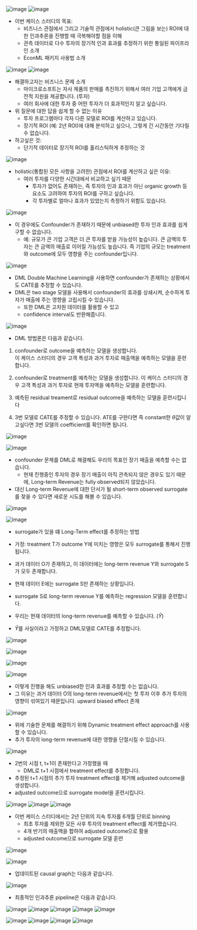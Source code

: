 ![image](https://user-images.githubusercontent.com/46898478/172955449-10dd0348-e947-467f-8b18-ee21397741d1.png)
![image](https://user-images.githubusercontent.com/46898478/172955486-7b7bd566-a87e-4c5c-826c-0e41aad0c4df.png)
- 이번 케이스 스터디의 목표:
    - 비즈니스 관점에서 그리고 기술적 관점에서 holistic(큰 그림을 보는) ROI에 대한 인과추론을 진행할 때 극복해야할 점을 이해
    - 관측 데이터로 다수 투자의 장기적 인과 효과를 추정하기 위한 통일된 파이프라인 소개
    - EconML 패키지 사용법 소개

![image](https://user-images.githubusercontent.com/46898478/172955814-623f796b-defc-49d5-ad1b-b84bd2b62f9c.png)
![image](https://user-images.githubusercontent.com/46898478/172955846-db376228-8e2f-4a07-9170-3d9b29fad6ac.png)
- 해결하고자는 비즈니스 문제 소개
    - 마이크로소프트는 자사 제품의 판매를 촉진하기 위해서 여러 기업 고객에게 금전적 지원을 제공합니다. (투자)
    - 여러 회사에 대한 투자 중 어떤 투자가 더 효과적인지 알고 싶습니다.
- 위 질문에 대한 답을 쉽게 할 수 없는 이유
    - 투자 프로그램마다 각자 다른 모델로 ROI를 계산하고 있습니다.
    - 장기적 ROI (예: 2년 ROI)에 대해 분석하고 싶으나, 그렇게 긴 시간동안 기다릴 수 없습니다.
- 하고싶은 것:
    - 단기적 데이터로 장기적 ROI를 홀리스틱하게 추정하는 것

![image](https://user-images.githubusercontent.com/46898478/172956308-c9644d04-30b8-4991-b0eb-0fce435f842c.png)
- holistic(통합된 모든 사항을 고려한) 관점에서 ROI를 계산하고 싶은 이유:
    - 여러 투자를 다양한 시간대에서 비교하고 싶기 때문
        - 투자가 없어도 존재하는, 즉 투자의 인과 효과가 아닌 organic growth 등 요소도 고려하여 투자의 ROI를 구하고 싶습니다. 
        - 각 투자별로 얼마나 효과가 있었는지 측정하기 위함도 있습니다.

![image](https://user-images.githubusercontent.com/46898478/172956880-3ca79170-47c3-4204-a1ef-005ed6fe6d8a.png)
- 이 경우에도 Confounder가 존재하기 때문에 unbiased한 투자 인과 효과를 쉽게 구할 수 없습니다.
    - 예: 규모가 큰 기업 고객은 더 큰 투자를 받을 가능성이 높습니다. 큰 금액의 투자는 큰 금액의 매출로 이어질 가능성도 높습니다. 즉 기업의 규모는 treatment와 outcome에 모두 영향을 주는 confounder입니다.

![image](https://user-images.githubusercontent.com/46898478/172957232-e8a77cf2-a03b-43d9-ab72-b95bda8f8a86.png)
- DML Double Machine Learning을 사용하면 confounder가 존재하는 상황에서도 CATE를 추정할 수 있습니다.
- DML은 two stage 모델을 사용해서 confounder의 효과를 상쇄시켜, 순수하게 투자가 매출에 주는 영향을 고립시킬 수 있습니다.
    - 또한 DML은 고차원 데이터를 활용할 수 있고
    - confidence interval도 반환해줍니다.


![image](https://user-images.githubusercontent.com/46898478/172957576-424443ba-0b91-4fa6-83a6-5797a79c2ec5.png)
- DML 방법론은 다음과 같습니다.
1. confounder로 outcome을 예측하는 모델을 생성합니다.<br>
이 케이스 스터디의 경우 고객 특성과 과거 투자로 매출액을 예측하는 모델을 훈련합니다.

2. confounder로 treatment를 예측하는 모델을 생성합니다.
이 케이스 스터디의 경우 고객 특성과 과거 투자로 현재 투자액을 예측하는 모델을 훈련합니다.

3. 예측된 residual treament로 residual outcome을 예측하는 모델을 훈련시킵니다

4. 3번 모델로 CATE를 주정할 수 있습니다.
ATE를 구한다면 즉 constant한 $\theta$값이 알고싶다면 3번 모델의 coefficient를 확인하면 됩니다.

![image](https://user-images.githubusercontent.com/46898478/172958484-c87cdfe9-9b6b-449d-81d2-4b2e6a0b7fb9.png)

![image](https://user-images.githubusercontent.com/46898478/172958605-41028fbf-c5e2-48c8-9ee3-25a79a7c4f62.png)
- confounder 문제를 DML로 해결해도 우리의 목표인 장기 매출을 예측할 수는 없습니다.
    - 현재 진행중인 투자의 경우 장기 매출이 아직 관측되지 않은 경우도 있기 때문에, Long-term Revenue는 fully observed되지 않았습니다.
- 대신 Long-term Revenue에 대한 단서가 될 short-term observed surrogate를 찾을 수 있다면 새로운 시도를 해볼 수 있습니다.

![image](https://user-images.githubusercontent.com/46898478/172958977-35e42584-a681-4cf9-b339-65abce820e6a.png)

![image](https://user-images.githubusercontent.com/46898478/172959026-f6365e83-d365-4380-b88e-09a3b7953189.png)
- surrogate가 있을 떄 Long-Term effect를 추정하는 방법
- 가정: treatment T가 outcome Y에 미치는 영향은 모두 surrogate를 통해서 진행됩니다.

- 과거 데이터 O가 존재하고, 이 데이터에는 long-term revenue Y와 surrogate S가 모두 존재합니다.
- 현재 데이터 E에는 surrogate S만 존재하는 상황입니다.

- surrogate S로 long-term revenue Y를 예측하는 regression 모델을 훈련합니다.

- 우리는 현재 데이터의 long-term revenue를 예측할 수 있습니다. ($\hat{Y}$)

- $\hat{Y}$를 사실이라고 가정하고 DML모델로 CATE를 추정합니다.

![image](https://user-images.githubusercontent.com/46898478/172961401-17b3f983-0025-46c9-af4e-8de8635f9671.png)

![image](https://user-images.githubusercontent.com/46898478/172961432-47dc39bd-7602-4462-8f63-164af51f4f4b.png)

![image](https://user-images.githubusercontent.com/46898478/172961484-21c85c11-bfe6-4756-8bf6-c8da305559ee.png)

![image](https://user-images.githubusercontent.com/46898478/172961517-ca649c7a-516d-4bf9-8f95-3b372ee2c315.png)
- 이렇게 진행을 해도 unbiased한 인과 효과를 추정할 수는 없습니다.
- 그 이유는 과거 데이터 O의 long-term revenue에서는 첫 투자 이후 추가 투자의 영향이 섞여있기 때문입니다. upward biased effect 존재

![image](https://user-images.githubusercontent.com/46898478/172961631-ed8e7332-6514-43a5-a032-a3c2f424e061.png)

- 위에 기술한 문제를 해결하기 위해 Dynamic treatment effect approach를 사용할 수 있습니다.
- 추가 투자의 long-term revenue에 대한 영향을 단절시킬 수 있습니다.

![image](https://user-images.githubusercontent.com/46898478/172961831-df9d0386-938d-4fd2-b7f6-ad37226f7b86.png)

- 2번의 시점 t, t+1이 존재한다고 가정했을 때
    - DML로 t+1 시점에서 treatment effect를 추정합니다.
- 추정된 t+1 시점의 추가 투자 treatment effect를 제거해 adjusted outcome을 생성합니다.
- adjusted outcome으로 surrogate model을 훈련시킵니다.

![image](https://user-images.githubusercontent.com/46898478/172962043-fd84e224-14d5-48bd-9450-c7ae9adf4091.png)
![image](https://user-images.githubusercontent.com/46898478/172962294-393ed081-cd29-4991-99ba-a7784365bbf0.png)
![image](https://user-images.githubusercontent.com/46898478/172962305-ad70e3d4-c6e2-4d55-b224-a75a77fad4e3.png)

- 이번 케이스 스터디에서는 2년 단위의 지속 투자를 6개월 단위로 binning
    - 최초 투자를 제외한 모든 사후 투자의 treatment effect를 제거했습니다.
    - 4개 반기의 매출액을 합하여 adjusted outcome으로 활용
    - adjusted outcome으로 surrogate 모델 훈련

![image](https://user-images.githubusercontent.com/46898478/172962332-39f72a34-0e09-4dcc-8eed-e5d57a860ff7.png)

![image](https://user-images.githubusercontent.com/46898478/172962465-c5a3e5b2-d93d-4a62-8413-ff4c579d24f7.png)
- 업데이트된 causal graph는 다음과 같습니다.

![image](https://user-images.githubusercontent.com/46898478/172962524-12359692-cc7b-4aac-98dc-e11fa14fd1c4.png)
- 최종적인 인과추론 pipeline은 다음과 같습니다.

![image](https://user-images.githubusercontent.com/46898478/172962584-32b49c2a-1ee4-4746-9881-0b410cb015bd.png)
![image](https://user-images.githubusercontent.com/46898478/172962614-ce699438-0a1c-4962-a4b7-5742d398551c.png)
![image](https://user-images.githubusercontent.com/46898478/172962646-bdb2095d-4903-4ff6-ae92-be67d60d8c13.png)
![image](https://user-images.githubusercontent.com/46898478/172962677-e192ed9c-cb4e-4385-8411-4502101d017e.png)
![image](https://user-images.githubusercontent.com/46898478/172962701-027318e7-64cb-4572-ab97-5dd05bd56ab0.png)

![image](https://user-images.githubusercontent.com/46898478/172962730-28054911-1796-4fca-bfdd-2da4af2cec03.png)
![image](https://user-images.githubusercontent.com/46898478/172962746-e546012b-3ec3-4f25-94ea-564658b7f5e6.png)
![image](https://user-images.githubusercontent.com/46898478/172962760-51bb9e65-592e-44c2-ac0b-3b8b0d04caad.png)
![image](https://user-images.githubusercontent.com/46898478/172962772-7deb43fb-6de9-4479-98cf-d69960b7ce22.png)